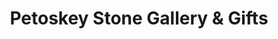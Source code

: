 ---
title: "Petoskey Stone Gallery & Gifts"
url: /harrison/petoskey-stone-gallery-und-gifts/
shop: Andenken
---
